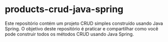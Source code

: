 # products-crud-java-spring
Este repositório contém um projeto CRUD simples construído usando Java Spring. O objetivo deste repositório é praticar e compartilhar como você pode construir todos os métodos CRUD usando Java Spring.

